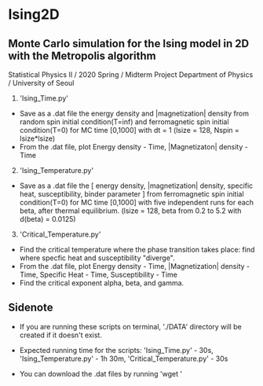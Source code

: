 # Ising2D
## Monte Carlo simulation for the Ising model in 2D with the Metropolis algorithm

Statistical Physics II / 2020 Spring / Midterm Project
Department of Physics / University of Seoul

1. 'Ising_Time.py'
- Save as a .dat file the energy density and |magnetization| density from random spin initial condition(T=inf) and ferromagnetic spin initial condition(T=0) for MC time [0,1000] with dt = 1 (lsize = 128, Nspin = lsize*lsize)
- From the .dat file, plot Energy density - Time, |Magnetizaton| density - Time

2. 'Ising_Temperature.py'
- Save as a .dat file the [ energy density, |magnetization| density, specific heat, susceptibility, binder parameter ] from ferromagnetic spin initial condition(T=0) for MC time [0,1000] with five independent runs for each beta, after thermal equilibrium. (lsize = 128, beta from 0.2 to 5.2 with d(beta) = 0.0125)

3. 'Critical_Temperature.py'
- Find the critical temperature where the phase transition takes place: find where specfic heat and susceptibility "diverge".
- From the .dat file, plot Energy density - Time, |Magnetization| density - Time, Specific Heat - Time, Susceptibility - Time
- Find the critical exponent alpha, beta, and gamma.

## Sidenote
* If you are running these scripts on terminal, './DATA' directory will be created if it doesn't exist.

* Expected running time for the scripts: 'Ising_Time.py' - 30s, 'Ising_Temperature.py' - 1h 30m, 'Critical_Temperature.py' - 30s

* You can download the .dat files by running 'wget '
